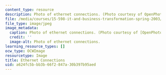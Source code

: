 ```yaml
---
content_type: resource
description: Photo of ethernet connections. (Photo courtesy of OpenPhoto.net.)
file: /media/courses/15-598-it-and-business-transformation-spring-2003/a624fc5bbb3b66f2847a30b397b95aed_15-598s03.jpg
file_type: image/jpeg
image_metadata:
  caption: Photo of ethernet connections. (Photo courtesy of [OpenPhoto.net](http://openphoto.net).)
  credit: ''
  image-alt: Photo of ethernet connections.
learning_resource_types: []
ocw_type: OCWImage
resourcetype: Image
title: Ethernet Connections
uid: a624fc5b-bb3b-66f2-847a-30b397b95aed
---
```

